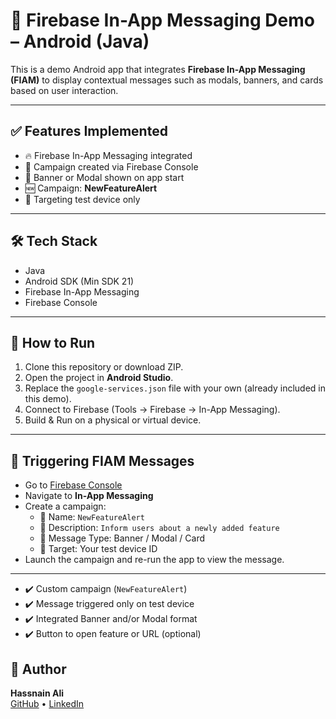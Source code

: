 # 📲 Firebase In-App Messaging Demo – Android (Java)

This is a demo Android app that integrates **Firebase In-App Messaging (FIAM)** to display contextual messages such as modals, banners, and cards based on user interaction.

---

## ✅ Features Implemented

- 🔥 Firebase In-App Messaging integrated
- 🧪 Campaign created via Firebase Console
- 🎯 Banner or Modal shown on app start
- 🆕 Campaign: **NewFeatureAlert**
- 📲 Targeting test device only

---

## 🛠 Tech Stack
- Java
- Android SDK (Min SDK 21)
- Firebase In-App Messaging
- Firebase Console

---

## 🚀 How to Run

1. Clone this repository or download ZIP.
2. Open the project in **Android Studio**.
3. Replace the `google-services.json` file with your own (already included in this demo).
4. Connect to Firebase (Tools → Firebase → In-App Messaging).
5. Build & Run on a physical or virtual device.

---

## 📢 Triggering FIAM Messages

- Go to [Firebase Console](https://console.firebase.google.com/)
- Navigate to **In-App Messaging**
- Create a campaign:
  - 🎯 Name: `NewFeatureAlert`
  - 📝 Description: `Inform users about a newly added feature`
  - 💬 Message Type: Banner / Modal / Card
  - 📱 Target: Your test device ID
- Launch the campaign and re-run the app to view the message.

---


- ✔️ Custom campaign (`NewFeatureAlert`)
- ✔️ Message triggered only on test device
- ✔️ Integrated Banner and/or Modal format
- ✔️ Button to open feature or URL (optional)


## 🔗 Author

**Hassnain Ali**  
[GitHub](https://github.com/hassnainy1) • [LinkedIn](https://www.linkedin.com/in/hassnain-malik-b71b81269/)

